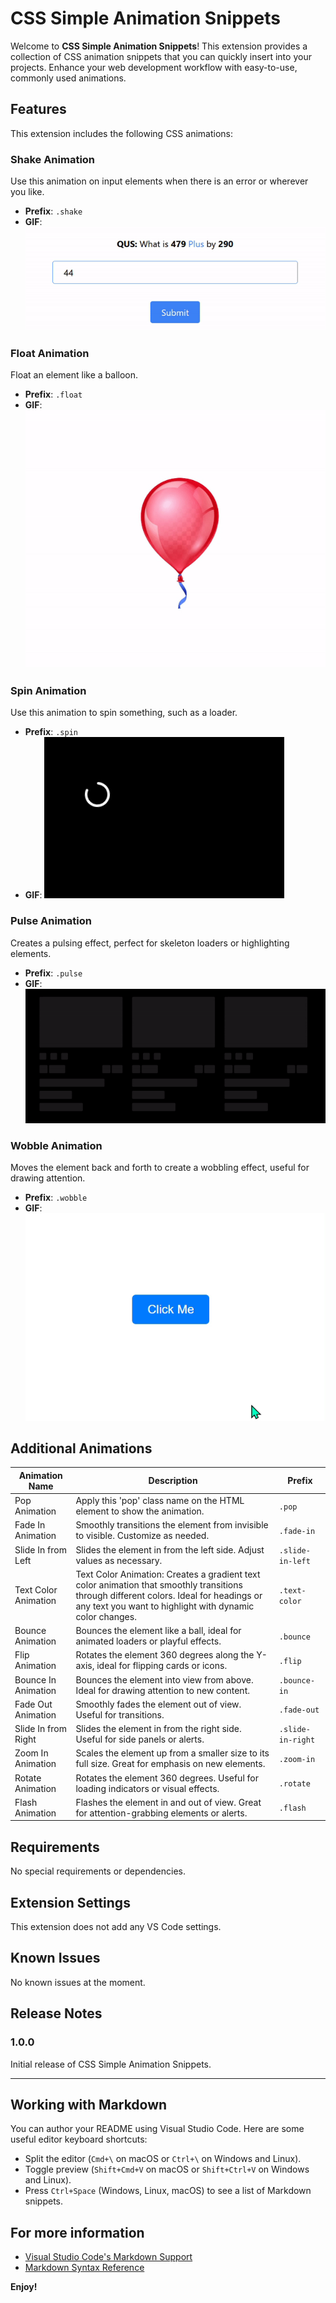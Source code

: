 # CSS Simple Animation Snippets

Welcome to **CSS Simple Animation Snippets**! This extension provides a collection of CSS animation snippets that you can quickly insert into your projects. Enhance your web development workflow with easy-to-use, commonly used animations.

## Features

This extension includes the following CSS animations:

### Shake Animation

Use this animation on input elements when there is an error or wherever you like.

- **Prefix**: `.shake`
- **GIF**:
  ![Shake Animation](https://raw.githubusercontent.com/Asraful0312/css-simple-animation-snippets-extention/main/images/shake.gif)

### Float Animation

Float an element like a balloon.

- **Prefix**: `.float`
- **GIF**:
  ![Float Animation](https://raw.githubusercontent.com/Asraful0312/css-simple-animation-snippets-extention/main/images/float.gif)

### Spin Animation

Use this animation to spin something, such as a loader.

- **Prefix**: `.spin`
- **GIF**:
  ![Spin Animation](https://raw.githubusercontent.com/Asraful0312/css-simple-animation-snippets-extention/main/images/spin.gif)

### Pulse Animation

Creates a pulsing effect, perfect for skeleton loaders or highlighting elements.

- **Prefix**: `.pulse`
- **GIF**:
  ![Pulse Animation](https://raw.githubusercontent.com/Asraful0312/css-simple-animation-snippets-extention/main/images/pulse.gif)

### Wobble Animation

Moves the element back and forth to create a wobbling effect, useful for drawing attention.

- **Prefix**: `.wobble`
- **GIF**:
  ![Wobble Animation](https://raw.githubusercontent.com/Asraful0312/css-simple-animation-snippets-extention/main/images/wobble.gif)

## Additional Animations

| Animation Name       | Description                                                                                                                                                                                        | Prefix            |
| -------------------- | -------------------------------------------------------------------------------------------------------------------------------------------------------------------------------------------------- | ----------------- |
| Pop Animation        | Apply this 'pop' class name on the HTML element to show the animation.                                                                                                                             | `.pop`            |
| Fade In Animation    | Smoothly transitions the element from invisible to visible. Customize as needed.                                                                                                                   | `.fade-in`        |
| Slide In from Left   | Slides the element in from the left side. Adjust values as necessary.                                                                                                                              | `.slide-in-left`  |
| Text Color Animation | Text Color Animation: Creates a gradient text color animation that smoothly transitions through different colors. Ideal for headings or any text you want to highlight with dynamic color changes. | `.text-color`     |
| Bounce Animation     | Bounces the element like a ball, ideal for animated loaders or playful effects.                                                                                                                    | `.bounce`         |
| Flip Animation       | Rotates the element 360 degrees along the Y-axis, ideal for flipping cards or icons.                                                                                                               | `.flip`           |
| Bounce In Animation  | Bounces the element into view from above. Ideal for drawing attention to new content.                                                                                                              | `.bounce-in`      |
| Fade Out Animation   | Smoothly fades the element out of view. Useful for transitions.                                                                                                                                    | `.fade-out`       |
| Slide In from Right  | Slides the element in from the right side. Useful for side panels or alerts.                                                                                                                       | `.slide-in-right` |
| Zoom In Animation    | Scales the element up from a smaller size to its full size. Great for emphasis on new elements.                                                                                                    | `.zoom-in`        |
| Rotate Animation     | Rotates the element 360 degrees. Useful for loading indicators or visual effects.                                                                                                                  | `.rotate`         |
| Flash Animation      | Flashes the element in and out of view. Great for attention-grabbing elements or alerts.                                                                                                           | `.flash`          |

## Requirements

No special requirements or dependencies.

## Extension Settings

This extension does not add any VS Code settings.

## Known Issues

No known issues at the moment.

## Release Notes

### 1.0.0

Initial release of CSS Simple Animation Snippets.

---

## Working with Markdown

You can author your README using Visual Studio Code. Here are some useful editor keyboard shortcuts:

- Split the editor (`Cmd+\` on macOS or `Ctrl+\` on Windows and Linux).
- Toggle preview (`Shift+Cmd+V` on macOS or `Shift+Ctrl+V` on Windows and Linux).
- Press `Ctrl+Space` (Windows, Linux, macOS) to see a list of Markdown snippets.

## For more information

- [Visual Studio Code's Markdown Support](http://code.visualstudio.com/docs/languages/markdown)
- [Markdown Syntax Reference](https://help.github.com/articles/markdown-basics/)

**Enjoy!**
